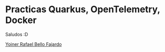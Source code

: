 # Practicas Quarkus, OpenTelemetry, Docker

Saludos :D

[Yoiner Rafael Bello Fajardo](https://www.linkedin.com/in/yoinerbello/)
